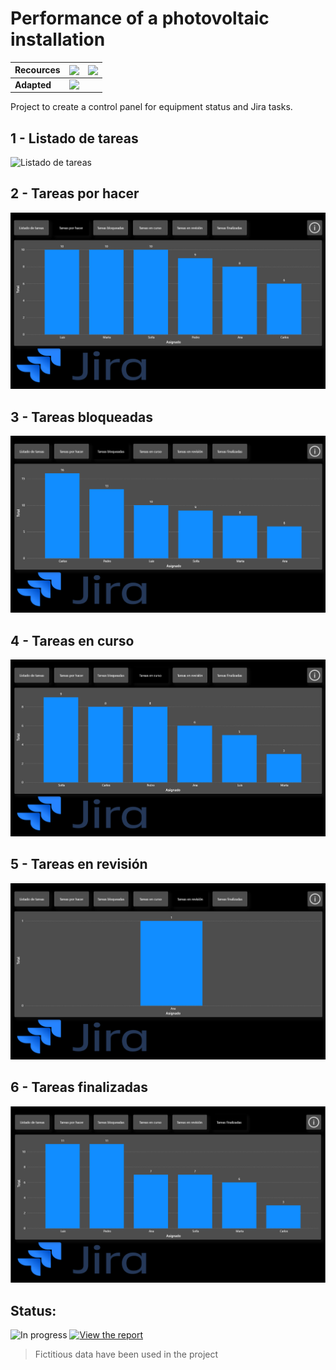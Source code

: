 # Performance of a photovoltaic installation
| **Recources** | <img style="display: flex; align-items: center; justify-content: center;" src="https://img.shields.io/badge/PowerBI-F2C811?style=for-the-badge&logo=Power%20BI&logoColor=white">| <img style="display: flex; align-items: center; justify-content: center;" src="https://img.shields.io/badge/Jira-0052CC?style=for-the-badge&logo=Jira&logoColor=white">  |
|---------------|:---:|:---:|
| **Adapted**   |<img style="display: flex; align-items: center; justify-content: center;" src="https://img.shields.io/badge/Desktop-00BFFF?style=for-the-badge&logo=desktop&logoColor=white">|  |   |  

Project to create a control panel for equipment status and Jira tasks.

## 1 - Listado de tareas

![Listado de tareas]([src/1.PNG](https://github.com/cristian-haro/Jira-Performance-Dashboard/blob/main/src/1.png?raw=true))

## 2 - Tareas por hacer

![Tareas por hacer](src/2.PNG)

## 3 - Tareas bloqueadas

![Tareas bloqueadas](src/3.PNG)

## 4 - Tareas en curso

![Tareas en curso](src/4.PNG)

## 5 - Tareas en revisión

![Tareas en revisión](src/5.PNG)

## 6 - Tareas finalizadas

![Tareas finalizadas](src/6.PNG)


## Status:

![In progress](https://img.shields.io/badge/In_progress-FFD700?style=for-the-badge)
[![View the report](https://img.shields.io/badge/View_the_report-0078D4?style=for-the-badge)](https://app.powerbi.com/view?r=eyJrIjoiMTM2NTY3NTQtY2MwMS00YmNhLTljZTktMGM4NmFlY2EyZjlkIiwidCI6IjJmNjE1YzI1LTEzNWItNDFjZC04MDhiLTVmY2U1YmQ5NjBjNCIsImMiOjl9)

> Fictitious data have been used in the project
